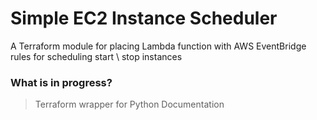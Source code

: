 # Simple EC2 Instance Scheduler
A Terraform module for placing Lambda function with AWS EventBridge rules for scheduling start \ stop instances
### What is in progress?
> Terraform wrapper for Python
> Documentation
